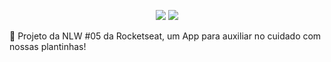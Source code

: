 <p align="center">
  <img src=https://img.shields.io/badge/last%20commit-24%2F04%2F2021-03BB85/>
  <img src=https://img.shields.io/badge/license-MIT-03BB85/>
</p
  
<img src="./assets/favicon.png"/>


🌱 Projeto da NLW #05 da Rocketseat, um App para auxiliar no cuidado com nossas plantinhas!

